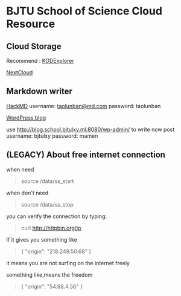  

# BJTU School of Science Cloud Resource

 

## Cloud Storage


Recommend : [KODExplorer](/KODExplorer/)  

[NextCloud](/nextcloud/index.php/login)


## Markdown writer
[HackMD](http://md.school.bjtulxy.ml:8080/)
username: taolunban@md.com
password: taolunban 

[WordPress blog](http://blog.school.bjtulxy.ml:8080/)

use http://blog.school.bjtulxy.ml:8080/wp-admin/ to write now post
username: bjtulxy
password: mamen

## (LEGACY) About  free internet connection 

when need

>  source /data/ss_start

when don't need

> source /data/ss_stop

you can verify the connection by typing:

> curl http://httpbin.org/ip

If it gives you something like

> {
>   "origin": "218.249.50.68"
> }

it means you are not surfing on the internet  freely

something like,means the freedom

>  {
>   "origin": "54.88.4.56"
> }



